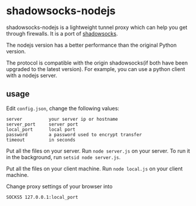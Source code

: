shadowsocks-nodejs
===========

shadowsocks-nodejs is a lightweight tunnel proxy which can help you get through
 firewalls. It is a port of [shadowsocks](https://github.com/clowwindy/shadowsocks).

The nodejs version has a better performance than the original Python version.

The protocol is compatible with the origin shadowsocks(if both have been upgraded to the
 latest version). For example, you can use a python client with a nodejs server.

usage
-----------

Edit `config.json`, change the following values:

    server          your server ip or hostname
    server_port     server port
    local_port      local port
    password        a password used to encrypt transfer
    timeout         in seconds

Put all the files on your server.  Run `node server.js` on your server. To run it in the background, run
`setsid node server.js`.

Put all the files on your client machine. Run `node local.js` on your client machine.

Change proxy settings of your browser into

    SOCKS5 127.0.0.1:local_port

